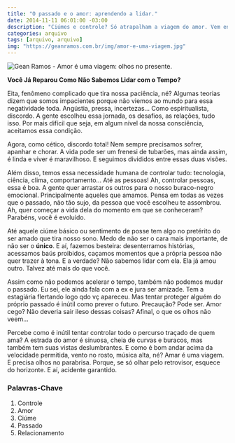 ```yaml
---
title: "O passado e o amor: aprendendo a lidar."
date: 2014-11-11 06:01:00 -03:00
description: "Ciúmes e controle? Só atrapalham a viagem do amor. Vem entender por quê."
categories: arquivo
tags: [arquivo, arquivo]
img: "https://geanramos.com.br/img/amor-e-uma-viagem.jpg"
---
```


![Gean Ramos - Amor é uma viagem: olhos no presente.](https://geanramos.com.br/img/amor-e-uma-viagem.jpg)

**Você Já Reparou Como Não Sabemos Lidar com o Tempo?**

Eita, fenômeno complicado que tira nossa paciência, né? Algumas teorias dizem que somos impacientes porque não viemos ao mundo para essa negatividade toda. Angústia, pressa, incertezas... Como espiritualista, discordo. A gente escolheu essa jornada, os desafios, as relações, tudo isso. Por mais difícil que seja, em algum nível da nossa consciência, aceitamos essa condição.

Agora, como cético, discordo total! Nem sempre precisamos sofrer, apanhar e chorar. A vida pode ser um frenesi de tubarões, mas ainda assim, é linda e viver é maravilhoso. E seguimos divididos entre essas duas visões.

Além disso, temos essa necessidade humana de controlar tudo: tecnologia, ciência, clima, comportamento... Até as pessoas! Ah, controlar pessoas, essa é boa. A gente quer arrastar os outros para o nosso buraco-negro emocional. Principalmente aqueles que amamos. Pensa em todas as vezes que o passado, não tão sujo, da pessoa que você escolheu te assombrou. Ah, quer começar a vida dela do momento em que se conheceram? Parabéns, você é evoluído.

Até aquele ciúme básico ou sentimento de posse tem algo no pretérito do ser amado que tira nosso sono. Medo de não ser o cara mais importante, de não ser o **único**. E aí, fazemos besteira: desenterramos histórias, acessamos baús proibidos, caçamos momentos que a própria pessoa não quer trazer à tona. E a verdade? Não sabemos lidar com ela. Ela já amou outro. Talvez até mais do que você. 

Assim como não podemos acelerar o tempo, também não podemos mudar o passado. Eu sei, ele ainda fala com a ex e jura ser amizade. Tem a estagiária flertando logo qdo vç apareceu. Mas tentar proteger alguém do próprio passado é inútil como prever o futuro. Precaução? Pode ser. Amor cego? Não deveria sair ileso dessas coisas? Afinal, o que os olhos não veem...

Percebe como é inútil tentar controlar todo o percurso traçado de quem ama? A estrada do amor é sinuosa, cheia de curvas e buracos, mas também tem suas vistas deslumbrantes. E como é bom andar acima da velocidade permitida, vento no rosto, música alta, né? Amar é uma viagem. E precisa olhos no parabrisa. Porque, se só olhar pelo retrovisor, esquece do horizonte. E aí, acidente garantido.

### Palavras-Chave
1. Controle
2. Amor
3. Ciúme
4. Passado
5. Relacionamento